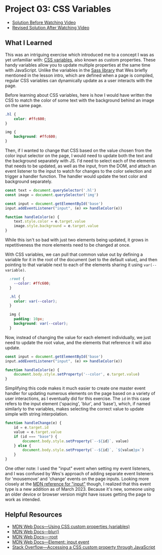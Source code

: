 # Project 03: CSS Variables
- [Solution Before Watching Video](https://github.com/baspin94/JavaScript30/tree/7a231dda05603c6ce5f831edcb2a8b8416950cf1)
- [Revised Solution After Watching Video](https://github.com/baspin94/JavaScript30/tree/1787fc02b8731627e46c6841c3ddb36fda90734a)

## What I Learned
This was an intriguing exercise which introduced me to a concept I was as yet unfamiliar with: [CSS variables](https://developer.mozilla.org/en-US/docs/Web/CSS/Using_CSS_custom_properties), also known as custom properties. These handy variables allow you to update multiple properties at the same time with JavaScript. Unlike the variables in the [Sass library](https://sass-lang.com/) that Wes briefly mentioned in the lesson intro, which are defined when a page is compiled, regular CSS variables can dynamically update as a user interacts with the page.

Before learning about CSS variables, here is how I would have written the CSS to match the color of some text with the background behind an image on the same page.
```css
.hl {
    color: #ffc600;
}

img {
    background: #ffc600;
}
```
Then, if I wanted to change that CSS based on the value chosen from the color input selector on the page, I would need to update both the text and the background separately with JS. I'd need to select each of the elements that needs to be updated, as well as the input, from the DOM, and attach an event listener to the input to watch for changes to the color selection and trigger a handler function. The handler would update the text color and background separately.
```javascript
const text = document.querySelector('.hl')
const image = document.querySelector('img')

const input = document.getElementById('base')
input.addEventListener("input", (e) => handleColor(e))

function handleColor(e) {
    text.style.color = e.target.value
    image.style.background = e.target.value
}
```
While this isn't so bad with just two elements being updated, it grows in repetitiveness the more elements need to be changed at once.

With CSS variables, we can pull that common value out by defining a variable for it in the root of the document (set to the default value), and then pointing to that variable next to each of the elements sharing it using `var(--variable)`.
```css
  :root {
    --color: #ffc600;
  }

  .hl {
    color: var(--color);
  }

  img {
    padding: 10px;
    background: var(--color);
  }
```
Now, instead of changing the value for each element individually, we just need to update the root value, and the elements that reference it will also update.
```javascript
const input = document.getElementById('base')
input.addEventListener("input", (e) => handleColor(e))

function handleColor(e) {
    document.body.style.setProperty('--color', e.target.value)
}
```
Simplifying this code makes it much easier to create one master event handler for updating numerous elements on the page based on a variety of user interactions, as I eventually did for this exercise. The `id` in this case refers to the input element ('spacing', 'blur', and 'base'), which, if named similarly to the variables, makes selecting the correct value to update simple with string interpolation.

```javascript
function handleChange(e) {
    id = e.target.id
    value = e.target.value
    if (id === "base") {
        document.body.style.setProperty(`--${id}`, value)
    } else {
        document.body.style.setProperty(`--${id}`, `${value}px`)
    }
}
```
One other note: I used the "input" event when setting my event listeners, and I was confused by Wes's approach of adding separate event listeners for 'mousemove' and 'change' events on the page inputs. Looking more closely at the [MDN reference for "input"](https://developer.mozilla.org/en-US/docs/Web/API/Element/input_event) though, I realized that this event type is a new addition as of March 2023. Because it's new, someone using an older device or browser version might have issues getting the page to work as intended.

## Helpful Resources
- [MDN Web Docs—Using CSS custom properties (variables)](https://developer.mozilla.org/en-US/docs/Web/CSS/Using_CSS_custom_properties)
- [MDN Web Docs—blur()](https://developer.mozilla.org/en-US/docs/Web/CSS/filter-function/blur)
- [MDN Web Docs—:root](https://developer.mozilla.org/en-US/docs/Web/CSS/:root)
- [MDN Web Docs—Element: input event](https://developer.mozilla.org/en-US/docs/Web/API/Element/input_event)
- [Stack Overflow—Accessing a CSS custom property through JavaScript](https://stackoverflow.com/questions/36088655/accessing-a-css-custom-property-aka-css-variable-through-javascript)